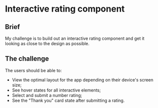 # Interactive rating component

## Brief

My challenge is to build out an interactive rating component and get it looking as close to the design as possible.

## The challenge

The users should be able to:

- View the optimal layout for the app depending on their device's screen size;
- See hover states for all interactive elements;
- Select and submit a number rating;
- See the "Thank you" card state after submitting a rating.
